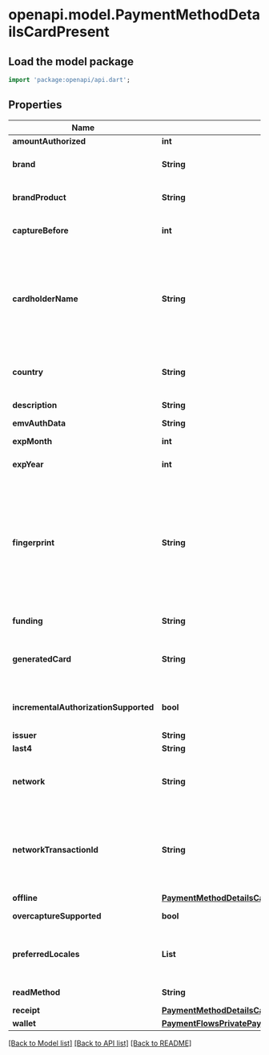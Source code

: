 # openapi.model.PaymentMethodDetailsCardPresent

## Load the model package
```dart
import 'package:openapi/api.dart';
```

## Properties
Name | Type | Description | Notes
------------ | ------------- | ------------- | -------------
**amountAuthorized** | **int** | The authorized amount | [optional] 
**brand** | **String** | Card brand. Can be `amex`, `cartes_bancaires`, `diners`, `discover`, `eftpos_au`, `jcb`, `link`, `mastercard`, `unionpay`, `visa` or `unknown`. | [optional] 
**brandProduct** | **String** | The [product code](https://stripe.com/docs/card-product-codes) that identifies the specific program or product associated with a card. | [optional] 
**captureBefore** | **int** | When using manual capture, a future timestamp after which the charge will be automatically refunded if uncaptured. | [optional] 
**cardholderName** | **String** | The cardholder name as read from the card, in [ISO 7813](https://en.wikipedia.org/wiki/ISO/IEC_7813) format. May include alphanumeric characters, special characters and first/last name separator (`/`). In some cases, the cardholder name may not be available depending on how the issuer has configured the card. Cardholder name is typically not available on swipe or contactless payments, such as those made with Apple Pay and Google Pay. | [optional] 
**country** | **String** | Two-letter ISO code representing the country of the card. You could use this attribute to get a sense of the international breakdown of cards you've collected. | [optional] 
**description** | **String** | A high-level description of the type of cards issued in this range. | [optional] 
**emvAuthData** | **String** | Authorization response cryptogram. | [optional] 
**expMonth** | **int** | Two-digit number representing the card's expiration month. | 
**expYear** | **int** | Four-digit number representing the card's expiration year. | 
**fingerprint** | **String** | Uniquely identifies this particular card number. You can use this attribute to check whether two customers who’ve signed up with you are using the same card number, for example. For payment methods that tokenize card information (Apple Pay, Google Pay), the tokenized number might be provided instead of the underlying card number.  *As of May 1, 2021, card fingerprint in India for Connect changed to allow two fingerprints for the same card---one for India and one for the rest of the world.* | [optional] 
**funding** | **String** | Card funding type. Can be `credit`, `debit`, `prepaid`, or `unknown`. | [optional] 
**generatedCard** | **String** | ID of a card PaymentMethod generated from the card_present PaymentMethod that may be attached to a Customer for future transactions. Only present if it was possible to generate a card PaymentMethod. | [optional] 
**incrementalAuthorizationSupported** | **bool** | Whether this [PaymentIntent](https://stripe.com/docs/api/payment_intents) is eligible for incremental authorizations. Request support using [request_incremental_authorization_support](https://stripe.com/docs/api/payment_intents/create#create_payment_intent-payment_method_options-card_present-request_incremental_authorization_support). | 
**issuer** | **String** | The name of the card's issuing bank. | [optional] 
**last4** | **String** | The last four digits of the card. | [optional] 
**network** | **String** | Identifies which network this charge was processed on. Can be `amex`, `cartes_bancaires`, `diners`, `discover`, `eftpos_au`, `interac`, `jcb`, `link`, `mastercard`, `unionpay`, `visa`, or `unknown`. | [optional] 
**networkTransactionId** | **String** | This is used by the financial networks to identify a transaction. Visa calls this the Transaction ID, Mastercard calls this the Trace ID, and American Express calls this the Acquirer Reference Data. This value will be present if it is returned by the financial network in the authorization response, and null otherwise. | [optional] 
**offline** | [**PaymentMethodDetailsCardPresentOffline**](PaymentMethodDetailsCardPresentOffline.md) |  | [optional] 
**overcaptureSupported** | **bool** | Defines whether the authorized amount can be over-captured or not | 
**preferredLocales** | **List<String>** | The languages that the issuing bank recommends using for localizing any customer-facing text, as read from the card. Referenced from EMV tag 5F2D, data encoded on the card's chip. | [optional] [default to const []]
**readMethod** | **String** | How card details were read in this transaction. | [optional] 
**receipt** | [**PaymentMethodDetailsCardPresentReceipt**](PaymentMethodDetailsCardPresentReceipt.md) |  | [optional] 
**wallet** | [**PaymentFlowsPrivatePaymentMethodsCardPresentCommonWallet**](PaymentFlowsPrivatePaymentMethodsCardPresentCommonWallet.md) |  | [optional] 

[[Back to Model list]](../README.md#documentation-for-models) [[Back to API list]](../README.md#documentation-for-api-endpoints) [[Back to README]](../README.md)


